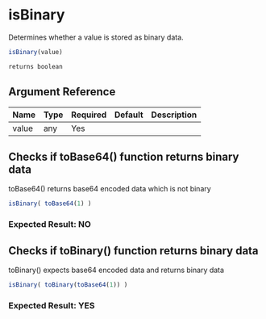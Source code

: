 # isBinary

Determines whether a value is stored as binary data.

```javascript
isBinary(value)
```

```javascript
returns boolean
```

## Argument Reference

| Name | Type | Required | Default | Description |
| --- | --- | --- | --- | --- |
| value | any | Yes |  |  |

## Checks if toBase64() function returns binary data

toBase64() returns base64 encoded data which is not binary

```javascript
isBinary( toBase64(1) )
```

### Expected Result: NO

## Checks if toBinary() function returns binary data

toBinary() expects base64 encoded data and returns binary data

```javascript
isBinary( toBinary(toBase64(1)) )
```

### Expected Result: YES
